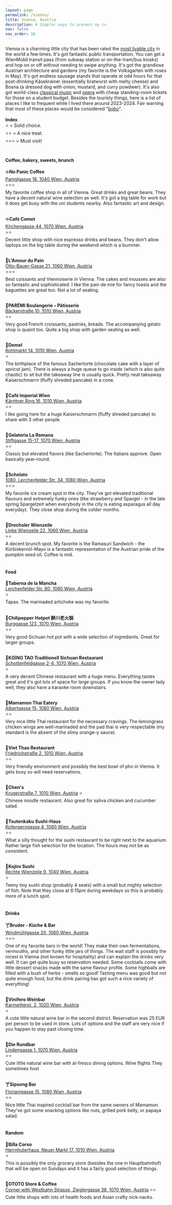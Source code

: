 ```yaml
---
layout: page
permalink: /vienna/
title: Vienna, Austria
description: # Simpler ways to present my cv
nav: false 
nav_order: 10
---
```


<!---<iframe class="map" width="924" height="208" frameborder="0" scrolling="no" marginheight="0" marginwidth="0" src="https://maps.google.com/?ie=UTF8&t=m&ll=13.2164639,74.995161&spn=0.003381,0.017231&z=16&output=embed"></iframe>

<iframe src="https://www.google.com/maps/d/embed?mid=1jqVugE7eafe2yvR_9ve8QXHC7X6MOhk&ehbc=2E312F" width="640" height="480"></iframe>
--->

Vienna is a charming little city that has been rated the [most livable city](https://www.eiu.com/n/vienna-secures-its-position-as-the-worlds-most-liveable-city-for-third-consecutive-year/) in the world a few times. It's got fantastic public transportation. You can get a WienMobil transit pass (from subway station or on-the-tram/bus kiosks) and hop on or off without needing to swipe anything. It's got the grandiose Austrian architecture and gardens (my favorite is the Volksgarten with roses in May). It's got endless sausage stands that operate at odd hours for that post-drinking Käsekrainer (essentially bratwurst with melty cheese) and Bosna (a dressed dog with onion, mustard, and curry powdwer). It's also got world-class [classical music](https://www.musikverein.at/en/ticket-purchase-at-the-vienna-musikverein/) and [opera](https://www.wiener-staatsoper.at/) with cheap standing-room tickets for those on a student budget. Besides the touristy things, here is a list of places I like to frequent while I lived there around 2023-2024. Fair warning that most of these places would be considered "[bobo](https://en.wikipedia.org/wiki/Bobo_(socio-economic_group))". <br>
<br>
<b>Index</b><br>
⭐ = Solid choice. <br>
⭐⭐ = A nice treat. <br>
⭐⭐⭐ = Must visit! <br>
<br>

<!---coffee and sweets and baked goods--->
#### Coffee, bakery, sweets, brunch

☕<b>No Panic Coffee</b><br>
[Paniglgasse 18, 1040 Wien, Austria](https://maps.app.goo.gl/R2kRrf9gVeyLpsQGA) <br>
⭐⭐⭐<br>
My favorite coffee shop in all of Vienna. Great drinks and great beans. They have a decent natural wine selection as well. It's got a big table for work but it does get busy with the uni students nearby. Also fantastic art and design.<br>
<br>

☕<b>Café Comet</b><br>
[Kirchengasse 44, 1070 Wien, Austria](https://maps.app.goo.gl/jhKKjdLbzBBFPpz56)<br>
⭐⭐<br>
Decent little shop with nice espresso drinks and beans. They don't allow laptops on the big table during the weekend which is a bummer. <br>
<br>

🥐<b>L'Amour du Pain</b><br>
[Otto-Bauer-Gasse 21, 1060 Wien, Austria](https://maps.app.goo.gl/KmhUVfGp6GVswGm97)<br>
⭐⭐⭐<br>
Best coissants and Viennoiserie in Vienna. The cakes and mousses are also so fantastic and sophisticated. I like the pain de mie for fancy toasts and the baguettes are great too. Not a lot of seating.<br>
<br>

🥐<b>PARÉMI Boulangerie – Pâtisserie</b><br>
[Bäckerstraße 10, 1010 Wien, Austria](https://maps.app.goo.gl/925S17pdv8vLENm4A)<br>
⭐⭐<br>
Very good French croissants, pastries, breads. The accompanying gelato shop is quaint too. Quite a big shop with garden seating as well.<br>
<br>

🍰<b>Demel</b><br>
[Kohlmarkt 14, 1010 Wien, Austria](https://maps.app.goo.gl/qDik97MdynwyYZsd9)<br>
⭐<br>
The birthplace of the famous Sachertorte (chocolate cake with a layer of apricot jam). There is always a huge queue to go inside (which is also quite chaotic) to sit but the takeaway line is usually quick. Pretty neat takeaway Kaiserschmarrn (fluffy shreded pancake) in a cone.<br>
<br>

🍰<b>Café Imperial Wien</b><br>
[Kärntner Ring 16, 1010 Wien, Austria](https://maps.app.goo.gl/k4gDXYVad29v7eaP8)<br>
⭐⭐<br>
I like going here for a huge Kaiserschmarrn (fluffy shreded pancake) to share with 3 other people. <br>
<br>

🍦<b>Gelateria La Romana</b><br>
[Stiftgasse 15-17, 1070 Wien, Austria](https://maps.app.goo.gl/fv1F2QDvxtev9caD6)<br>
⭐⭐<br>
Classic but elevated flavors (like Sachertorte). The Italians approve. Open basically year-round.<br>
<br>

🍦<b>Schelato</b><br>
[1080, Lerchenfelder Str. 34, 1080 Wien, Austria](https://maps.app.goo.gl/SWicLdCmwTzPGjLE7)<br>
⭐⭐⭐<br>
My favorite ice cream spot in the city. They've got elevated traditional flavours and extremely funky ones (like strawberry and Spargel - in the late spring Spargelzeit when everybody in the city is eating asparagus all day everyday). They close shop during the colder months. <br>
<br>

🥞<b>Drechsler Wienzeile</b><br>
[Linke Wienzeile 22, 1060 Wien, Austria](https://maps.app.goo.gl/1cLFUVqEnEVyX4PVA) <br>
⭐⭐<br>
A decent brunch spot. My favorite is the Ramasuri Sandwich - the Kürbiskernöl-Mayo is a fantastic representation of the Austrian pride of the pumpkin seed oil. Coffee is mid.<br>
<br>

<!---all sorts of food!-->
#### Food

🥘<b>Taberna de la Mancha</b><br>
[Lerchenfelder Str. 60, 1080 Wien, Austria](https://maps.app.goo.gl/KFSRtHcYcAvgwE7n7) <br>
⭐<br>
Tapas. The marinaded artichoke was my favorite. <br>
<br>

🍲<b>Chilipepper Hotpot 醉川老火锅</b><br>
[Burggasse 123, 1070 Wien, Austria](https://maps.app.goo.gl/33kZr1WGGG4EuNBR8) <br>
⭐⭐<br>
Very good Sichuan hot pot with a wide selection of ingredients. Great for larger groups. <br>
<br>

🍲<b>K(I)NG TAO Traditionell Sichuan Restaurant</b><br>
[Schottenfeldgasse 2-4, 1070 Wien, Austria](https://maps.app.goo.gl/knWrChay1314buoK7)<br>
⭐<br>
A very decent Chinese restaurant with a huge menu. Everything tastes great and it's got lots of space for large groups. If you know the owner lady well, they also have a karaoke room downstairs. <br>
<br>

🍲<b>Mamamon Thai Eatery</b><br>
[Albertgasse 15, 1080 Wien, Austria](https://maps.app.goo.gl/LnxCfPoq4sW3mqfHA)<br>
⭐⭐<br>
Very nice little Thai restaurant for the necessary cravings. The lemongrass chicken wings are well-marinaded and the pad thai is very respectable (my standard is the absent of the slimy orange-y sauce).<br>
<br>

🍜<b>Viet Thao Restaurant</b><br>
[Friedrichstraße 2, 1010 Wien, Austria](https://maps.app.goo.gl/W2gNfpuxCNHG6wgE8)<br>
⭐⭐<br>
Very friendly environment and possibly the best bowl of pho in Vienna. It gets busy so will need reservations. <br>
<br>

🍜<b>Chen's</b><br>
[Krugerstraße 7, 1010 Wien, Austria](https://maps.app.goo.gl/bCXVb7MGsfydwqtA8)
⭐<br>
Chinese noodle restaurant. Also great for saliva chicken and cucumber salad. <br>
<br>

🍣<b>Tsutenkaku Sushi-Haus</b><br>
[Kollergerngasse 4, 1060 Wien, Austria](https://maps.app.goo.gl/HeMCV2khCEpRVN7a8) <br>
⭐⭐<br>
What a silly thought for the sushi restaurant to be right next to the aquarium. Rather large fish selection for the location. The hours may not be as consistent. <br>
<br>

🍣<b>Kojiro Sushi</b><br>
[Rechte Wienzeile 9, 1040 Wien, Austria](https://maps.app.goo.gl/Uzrx33dJB2qo8W3g7) <br>
⭐<br>
Teeny tiny sushi shop (probably 4 seats) with a small but mighty selection of fish. Note that they close at 6:15pm during weekdays so this is probably more of a lunch spot. <br>
<br>

<!---alcohol-->
#### Drinks

🍸<b>Bruder - Küche & Bar</b><br>
[Windmühlgasse 20, 1060 Wien, Austria](https://maps.app.goo.gl/2YxjZcbYfomPeWeMA)<br>
⭐⭐⭐<br>
One of my favorite bars in the world! They make their own fermentations, vermouths, and other funky little jars of things. The wait staff is possibly the nicest in Vienna (not known for hospitality) and can explain the drinks very well. It can get quite busy so reservation needed. Some cocktails come with little dessert snacks made with the same flavour profile. Some highballs are filled with a bush of herbs - smells so good! Tasting menu was good but not quite enough food, but the drink pairing has got such a nice variety of everything!<br>
<br>

🍷<b>Vinifero Weinbar</b><br>
[Karmeliterpl. 2, 1020 Wien, Austria](https://maps.app.goo.gl/P9d6Ui3TCEmky7Du6)<br>
⭐<br>
A cute little natural wine bar in the second district. Reservation was 25 EUR per person to be used in store. Lots of options and the staff are very nice if you happen to stay past closing time.<br>
<br>

🍷<b>Die Rundbar</b><br>
[Lindengasse 1, 1070 Wien, Austria](https://maps.app.goo.gl/jKBCQ8AS14t3LmGv5)<br>
⭐⭐<br>
Cute little natural wine bar with al-fresco dining options. Wine flights They sometimes host <br>
<br>

🍸<b>Sipsong Bar</b><br>
[Florianigasse 15, 1080 Wien, Austria](https://maps.app.goo.gl/agRKVWF2NRnXfR339)<br>
⭐⭐<br>
Nice little Thai inspired cocktail bar from the same owners of Mamamon. They've got some snacking options like nuts, grilled pork belly, or papaya salad.<br>
<br>

<!---shops etc.-->
#### Random

🧺<b>Billa Corso</b><br>
[Herrnhuterhaus, Neuer Markt 17, 1010 Wien, Austria](https://maps.app.goo.gl/VdT4MjkPFUGkB8R16)<br>
⭐<br>
This is possibly the only grocery store (besides the one in Hauptbahnhof) that will be open on Sundays and it has a fairly good selection of things. <br>
<br>

🧺<b>OTOTO Store & Coffee</b><br>
[Corner with Westbahn Strasse, Zieglergasse 38, 1070 Wien, Austria](https://maps.app.goo.gl/sxRXyeM7YkAPLY6g7)
⭐⭐<br>
Cute little shops with lots of health foods and Asian crafty nick-nacks. <br>
<br>
